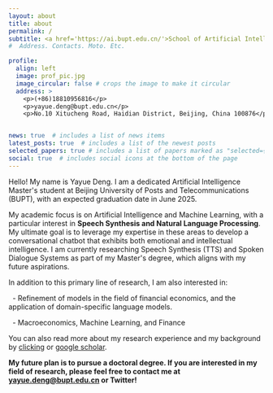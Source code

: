 ```yaml
---
layout: about
title: about
permalink: /
subtitle: <a href='https://ai.bupt.edu.cn/'>School of Artificial Intelligence, Beijing University of Posts and Telecommunications</a>
#  Address. Contacts. Moto. Etc.

profile:
  align: left
  image: prof_pic.jpg
  image_circular: false # crops the image to make it circular
  address: >
    <p>(+86)18810956816</p>
    <p>yayue.deng@bupt.edu.cn</p>
    <p>No.10 Xitucheng Road, Haidian District, Beijing, China 100876</p>


news: true  # includes a list of news items
latest_posts: true  # includes a list of the newest posts
selected_papers: true # includes a list of papers marked as "selected={true}"
social: true  # includes social icons at the bottom of the page
---
```


Hello! My name is Yayue Deng. I am a dedicated Artificial Intelligence Master's student at Beijing University of Posts and Telecommunications (BUPT), with an expected graduation date in June 2025. 

<!-- I have honed my skills in AI algorithms and Python programming, and have a strong foundation in courses such as Natural Language Processing, Machine Learning, Big Data Calculation Methods,Speech Recognition and Synthesis. -->
<!-- My academic journey began at Beijing Language and Culture University (BLCU), where I earned a Bachelor's degree in Language Intelligence and Technology, graduating in the top 6% of my class. My academic achievements have been recognized with first-class scholarships at both institutions. -->

My academic focus is on Artificial Intelligence and Machine Learning, with a particular interest in **Speech Synthesis and Natural Language Processing**. My ultimate goal is to leverage my expertise in these areas to develop a conversational chatbot that exhibits both emotional and intellectual intelligence. I am currently researching Speech Synthesis (TTS) and Spoken Dialogue Systems as part of my Master's degree, which aligns with my future aspirations.

In addition to this primary line of research, I am also interested in:

&nbsp; - Refinement of models in the field of financial economics, and the application of domain-specific language models. 

&nbsp; - Macroeconomics, Machine Learning, and Finance

You can also read more about my research experience and my background by [clicking](blog/) or [google scholar](https://scholar.google.com/citations?user=N_iA1hoAAAAJ&hl=zh-CN).

**My future plan is to pursue a doctoral degree. If you are interested in my field of research, please feel free to contact me at yayue.deng@bupt.edu.cn or Twitter!**

<!-- Linkedin -->
<!-- Write your biography here. Tell the world about yourself. Link to your favorite [subreddit](http://reddit.com). You can put a picture in, too. The code is already in, just name your picture `prof_pic.jpg` and put it in the `img/` folder.

Put your address / P.O. box / other info right below your picture. You can also disable any of these elements by editing `profile` property of the YAML header of your `_pages/about.md`. Edit `_bibliography/papers.bib` and Jekyll will render your [publications page](/al-folio/publications/) automatically.

Link to your social media connections, too. This theme is set up to use [Font Awesome icons](http://fortawesome.github.io/Font-Awesome/) and [Academicons](https://jpswalsh.github.io/academicons/), like the ones below. Add your Facebook, Twitter, LinkedIn, Google Scholar, or just disable all of them. -->
